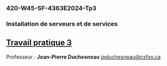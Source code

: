 ### 420-W45-SF-4363E2024-Tp3
### Installation de serveurs et de services

## [Travail pratique 3](EFCSpartie1.md)

Professeur : **Jean-Pierre Duchesneau**
jpduchesneau@csfoy.ca
